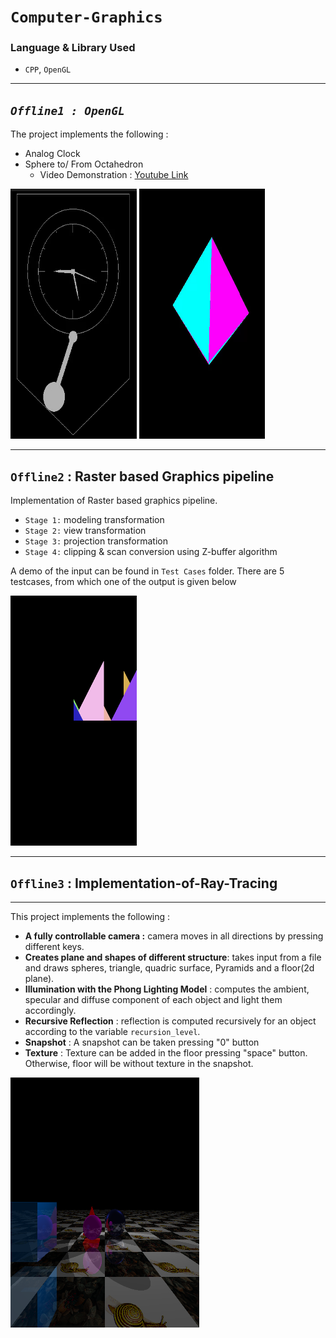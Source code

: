 # **`Computer-Graphics`**

### Language & Library Used
- `CPP`, `OpenGL`
  
---

## ***`Offline1 : OpenGL`*** 
The project implements the following :
- Analog Clock
- Sphere to/ From Octahedron
  - Video Demonstration : [Youtube Link](https://www.youtube.com/watch?v=nc07fEKwIBI)
<p align=center">
  <img src="https://github.com/ayeshathoi/Graphics-410/blob/main/openGL/openGL%20offline%201/Clock.gif"
  height="400px" width="40%" alt="clock">
  <img src="https://github.com/ayeshathoi/Graphics-410/blob/main/openGL/openGL%20offline%201/octahedron.gif"
  height="400px" width="40%" alt="sphere octahedron">
</p>

---

## **`Offline2` : Raster based Graphics pipeline**
Implementation of Raster based graphics pipeline.
- `Stage 1:` modeling transformation
- `Stage 2:` view transformation
- `Stage 3:` projection transformation
- `Stage 4:` clipping & scan conversion using Z-buffer algorithm

A demo of the input can be found in `Test Cases` folder. There are 5 testcases, from which one of the output is given below <br/>
<p align=center">
  <img src="https://github.com/ayeshathoi/Graphics-410/blob/main/Rasterization/Test%20Cases%20(Updated%202%20Aug)/3/out.bmp"
  height="400px" width="40%" alt="rasterization">
</p>

---

## **`Offline3` : Implementation-of-Ray-Tracing**

---

This project implements the following :

- **A fully controllable camera :** camera moves in all directions by pressing different keys.
- **Creates plane and shapes of different structure**: takes input from a file and draws spheres, triangle, quadric surface, Pyramids and a floor(2d plane).
- **Illumination with the Phong Lighting Model** : computes the ambient, specular and diffuse component of each object and light them accordingly.
- **Recursive Reflection** : reflection is computed recursively for an object according to the variable `recursion_level`.
- **Snapshot** : A snapshot can be taken pressing "0" button
- **Texture** : Texture can be added in the floor pressing "space" button. Otherwise, floor will be without texture in the snapshot.

<img src="https://github.com/ayeshathoi/Graphics-410/blob/main/Ray%20Tracing%20Offline/withtex.bmp" height="400px" width="60%" alt="with Texture"/>




